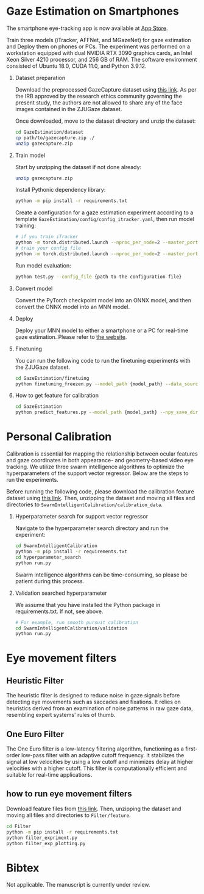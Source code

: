 # Gaze Estimation on Smartphones

The smartphone eye-tracking app is now available at [App Store](https://apps.apple.com/cn/app/tcci-mobile-et/id6723893485).

Train three models (iTracker, AFFNet, and MGazeNet) for gaze estimation and Deploy them on phones or PCs.
The experiment was performed on a workstation equipped with dual NVIDIA RTX 3090 graphics cards, an Intel Xeon Silver 4210 processor, and 256 GB of RAM. The software environment consisted of Ubuntu 18.0, CUDA 11.0, and Python 3.9.12.

1.  Dataset preparation

      Download the preprocessed GazeCapture dataset using [this link](https://pan.baidu.com/s/1OUHRS_ZGWZ8J-YXIrasRIA?pwd=gaze).
    As per the IRB approved by the research ethics community governing the present study, the authors are not allowed to share any of the face images contained in the ZJUGaze dataset.
    
    Once downloaded, move to the dataset directory and unzip the dataset:
    
    ```bash
    cd GazeEstimation/dataset
    cp path/to/gazecapture.zip ./
    unzip gazecapture.zip
    ```

2. Train model

    Start by unzipping the dataset if not done already:
    ```bash
    unzip gazecapture.zip
    ```
   
    Install Pythonic dependency library:
    ```bash
    python -m pip install -r requirements.txt
    ```
    
    Create a configuration for a gaze estimation experiment according to a template `GazeEstimation/config/config_itracker.yaml`, 
    then run model training:
    ```bash
    # if you train iTracker
    python -m torch.distributed.launch --nproc_per_node=2 --master_port=29900 train.py --world_size 2 --config_file config/config_itracker.yaml 
    # train your config file
    python -m torch.distributed.launch --nproc_per_node=2 --master_port=29900 train.py --world_size 2 --config_file {path to configuration file} 
    ```
  
    Run model evaluation:
    ```bash
    python test.py --config_file {path to the configuration file}
    ```

3. Convert model
    
   Convert the PyTorch checkpoint model into an ONNX model, and then convert the ONNX model into an MNN model.

4. Deploy
    
    Deploy your MNN model to either a smartphone or a PC for real-time gaze estimation. Please refer to [the website](https://github.com/GanchengZhu/MediaPipe-MMN-Android).

5. Finetuning

    You can run the following code to run the finetuning experiments with the ZJUGaze dataset.
   
     ```bash
    cd GazeEstimation/finetuing
    python finetuning_freezen.py --model_path {model_path} --data_source {data_source}
    ```

6. How to get feature for calibration

     ```bash
    cd GazeEstimation
    python predict_features.py --model_path {model_path} --npy_save_dir {--npy_save_dir}
    ```
# Personal Calibration 

Calibration is essential for mapping the relationship between ocular features and gaze coordinates in both appearance- and geometry-based video eye tracking. We utilize three swarm intelligence algorithms to optimize the hyperparameters of the support vector regressor. Below are the steps to run the experiments.

Before running the following code, please download the calibration feature dataset 
using [this link](https://pan.baidu.com/s/1hdX_ntAam6cCwV5Za1qH0A?pwd=gaze). Then, unzipping the dataset and moving all files and directories to `SwarmIntelligentCalibration/calibration_data`.

1. Hyperparameter search for support vector regressor

    Navigate to the hyperparameter search directory and run the experiment:

    ```bash
    cd SwarmIntelligentCalibration
    python -m pip install -r requirements.txt
    cd hyperparameter_search
    python run.py
   ```
   
    Swarm intelligence algorithms can be time-consuming, so please be patient during this process.


2. Validation searched hyperparameter
    
   We assume that you have installed the Python package in requirements.txt. If not, see above.

   ```bash
   # For example, run smooth pursuit calibration 
   cd SwarmIntelligentCalibration/validation
   python run.py
   ```

# Eye movement filters

## Heuristic Filter
The heuristic filter is designed to reduce noise in gaze signals before detecting eye movements such as saccades and fixations. It relies on heuristics derived from an examination of noise patterns in raw gaze data, resembling expert systems' rules of thumb.

## One Euro Filter
The One Euro filter is a low-latency filtering algorithm, functioning as a first-order low-pass filter with an adaptive cutoff frequency. It stabilizes the signal at low velocities by using a low cutoff and minimizes delay at higher velocities with a higher cutoff. This filter is computationally efficient and suitable for real-time applications.

## how to run eye movement filters

   Download feature files from [this link](https://pan.baidu.com/s/1GkYKdjz1FHEuad4CyWiXOg?pwd=gaze). Then, unzipping the dataset and moving all files and directories to `Filter/feature`.
    
   ```bash
   cd Filter
   python -m pip install -r requirements.txt
   python filter_expriment.py
   python filter_exp_plotting.py
   ```

# Bibtex

Not applicable. The manuscript is currently under review.

